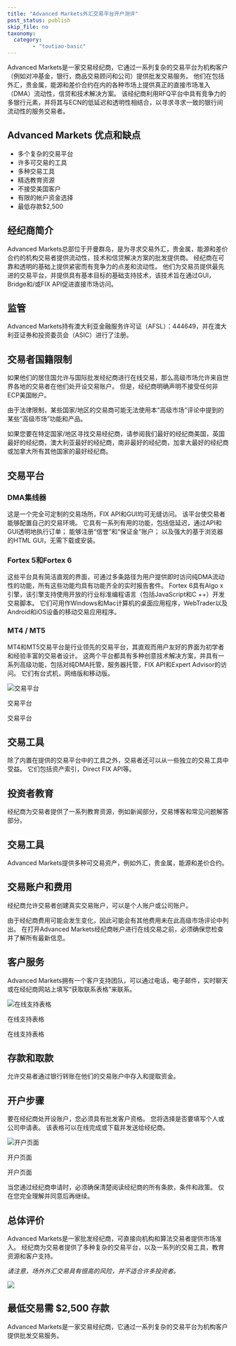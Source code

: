 ```yaml
---
title: "Advanced Markets外汇交易平台开户测评"
post_status: publish
skip_file: no
taxonomy:
  category:
        - "toutiao-basic"
---
```


Advanced Markets是一家交易经纪商，它通过一系列复杂的交易平台为机构客户（例如对冲基金，银行，商品交易顾问和公司）提供批发交易服务。 他们在包括外汇，贵金属，能源和差价合约在内的各种市场上提供真正的直接市场准入（DMA）流动性，信贷和技术解决方案。 该经纪商利用RFQ平台中具有竞争力的多银行元素，并将其与ECN的低延迟和透明性相结合，以寻求寻求一致的银行间流动性的服务交易者。

## Advanced Markets 优点和缺点

- 多个复杂的交易平台
- 许多可交易的工具
- 多种交易工具
- 精选教育资源
- 不接受美国客户
- 有限的帐户资金选择
- 最低存款$2,500

## 经纪商简介

Advanced Markets总部位于开曼群岛，是为寻求交易外汇，贵金属，能源和差价合约的机构交易者提供流动性，技术和信贷解决方案的批发提供商。 经纪商在可靠和透明的基础上提供紧密而有竞争力的点差和流动性。 他们为交易员提供最先进的交易平台，并提供具有基本目标的基础支持技术，该技术旨在通过GUI，Bridge和/或FIX API促进直接市场访问。

## 监管

Advanced Markets持有澳大利亚金融服务许可证（AFSL）：444649，并在澳大利亚证券和投资委员会（ASIC）进行了注册。

## 交易者国籍限制

如果他们的居住国允许与国际批发经纪商进行在线交易，那么高级市场允许来自世界各地的交易者在他们处开设交易账户。 但是，经纪商明确声明不接受任何非ECP美国帐户。

由于法律限制，某些国家/地区的交易商可能无法使用本“高级市场”评论中提到的某些“高级市场”功能和产品。

如果您要在特定国家/地区寻找交易经纪商，请参阅我们最好的经纪商美国，英国最好的经纪商，澳大利亚最好的经纪商，南非最好的经纪商，加拿大最好的经纪商或加拿大所有其他国家的最好经纪商。

## 交易平台

### **DMA集线器**

这是一个完全可定制的交易场所，FIX API和GUI均可无缝访问。 该平台使交易者能够配置自己的交易环境。 它具有一系列有用的功能，包括低延迟，通过API和GUI透明地执行订单； 能够注册“信誉”和“保证金”账户； 以及强大的基于浏览器的HTML GUI，无需下载或安装。

### **Fortex 5和Fortex 6**

这些平台具有简洁直观的界面，可通过多条路径为用户提供即时访问纯DMA流动性的功能，所有这些功能均具有功能齐全的实时报告套件。 Fortex 6具有Algo x引擎，该引擎支持使用开放的行业标准编程语言（包括JavaScript和C ++）开发交易脚本。 它们可用作Windows和Mac计算机的桌面应用程序，WebTrader以及Android和iOS设备的移动交易应用程序。

### **MT4 / MT5**

MT4和MT5交易平台是行业领先的交易平台，其直观而用户友好的界面为初学者和经验丰富的交易者设计。 这两个平台都具有多种创意技术解决方案，并具有一系列高级功能，包括对纯DMA托管，服务器托管，FIX API和Expert Advisor的访问。 它们有台式机，网络版和移动版。

![交易平台](https://cdn.fendou.la/funstoutiao/2020/11/Advanced-Markets-Review-Trading-Platform-916x1024.jpg "交易平台")

交易平台

交易平台

## 交易工具

除了内置在提供的交易平台中的工具之外，交易者还可以从一些独立的交易工具中受益。 它们包括资产索引，Direct FIX API等。

## 投资者教育

经纪商为交易者提供了一系列教育资源，例如新闻部分，交易博客和常见问题解答部分。

## 交易工具

Advanced Markets提供多种可交易资产，例如外汇，贵金属，能源和差价合约。

## 交易账户和费用

经纪商允许交易者创建真实交易账户，可以是个人账户或公司账户。

由于经纪商费用可能会发生变化，因此可能会有其他费用未在此高级市场评论中列出。 在打开Advanced Markets经纪商帐户进行在线交易之前，必须确保您检查并了解所有最新信息。

## 客户服务

Advanced Markets拥有一个客户支持团队，可以通过电话，电子邮件，实时聊天或在经纪商网站上填写“获取联系表格”来联系。

![在线支持表格](https://cdn.fendou.la/funstoutiao/2020/11/Advanced-Markets-Review-Online-Support-Form.jpg "在线支持表格")

在线支持表格

在线支持表格

## 存款和取款

允许交易者通过银行转账在他们的交易账户中存入和提取资金。

## 开户步骤

要在经纪商处开设账户，您必须具有批发客户资格。 您将选择是否要填写个人或公司申请表。 该表格可以在线完成或下载并发送给经纪商。

![开户页面](https://cdn.fendou.la/funstoutiao/2020/11/Advanced-Markets-Review-Account-Opening-Page.jpg "开户页面")

开户页面

开户页面

当您通过经纪商申请时，必须确保清楚阅读经纪商的所有条款，条件和政策。 仅在您完全理解并同意后再继续。

## 总体评价

Advanced Markets是一家批发经纪商，可直接向机构和算法交易者提供市场准入。 经纪商为交易者提供了多种复杂的交易平台，以及一系列的交易工具，教育资源和客户支持。

_请注意，场外外汇交易具有很高的风险，并不适合许多投资者。_

![](https://cdn.fendou.la/funstoutiao/2020/11/Advanced-Markets-Logo.png)

## 最低交易需 **$2,500** 存款

Advanced Markets是一家交易经纪商，它通过一系列复杂的交易平台为机构客户提供批发交易服务。
